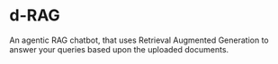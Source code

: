 # d-RAG
An agentic RAG chatbot, that uses Retrieval Augmented Generation to answer your queries based upon the uploaded documents.
